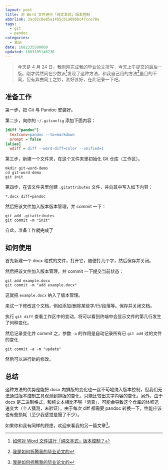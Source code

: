 ```yaml
---
layout: post
title: 对 Word 文件进行「纯文本式」版本控制
abbrlink: 3ac02c0e85a14b5cb1a09bbc47cce78a
tags:
  - git
  - pandoc
categories:
  - 笔记
date: 1682335500000
updated: 1683105146236
---
```

> 今天是 4 月 24 日，我刚刚完成我的毕业论文撰写，今天上午提交的最后一版。刚才偶然间在少数派[^1]发现了这种方法，和我自己用的方法[^2]虽目的不同，但有异曲同工之妙，甚好甚好，在此记录一下吧。

## 准备工作

第一步，把 Git 与 Pandoc 安装好。

第二步，向你的 `~/.gitconfig` 添加下面内容：

```cfg
[diff "pandoc"]
  textconv=pandoc --to=markdown
  prompt = false
[alias]
  wdiff = diff --word-diff=color --unified=1
```

第三步，新建一个文件夹，在这个文件夹里初始化 Git 仓库（工作区）。

```shell
mkdir git-word-demo
cd git-word-demo
git init
```

第四步，在该文件夹里创建 `.gitattributes` 文件，并向其中写入如下内容：

```config
*.docx diff=pandoc
```

然后把该文件加入版本版本管理，并 commit 一下：

```shell
git add .gitattributes
git commit -m "init"
```

自此，准备工作就完成了

## 如何使用

首先新建一个 docx 格式的文件，打开它，随便打几个字，然后保存并关闭。

然后把该文件加入版本管理，并 commit 一下提交当前状态：

```shell
git add example.docx
git commit -m "add example.docx"
```

这就把 `example.docx` 纳入了版本管理。

来试一下修改这个文档，例如添加/删除某些字/行/段落等。保存并关闭文档。

执行 `git diff` 查看工作区中的变动，将可以看到终端中会显示文件的第几行发生了何种变化。

然后记录变化并 commit 之，参数 `-a` 的作用是自动记录所有已 `git add` 过的文件的变化

```shell
git commit -a -m "update"
```

然后可以进行新的修改。

## 总结

这种方法的优势是能把 docx 内排版的变化也一丝不苟地纳入版本控制，但我们无法通过版本控制工具观测到排版的变化，只能比较出文字内容的变化。另外，由于 docx 是二进制格式，和纯文本相比不够「清真」，可能会导致这个仓库的体积迅速变大（个人猜测，未验证），由于每次 diff 都需要 pandoc 转换一下，性能应该也有些损耗（至少我感觉是慢了不少）。

如果你和我有同样的顾虑，欢迎来看我的另一篇文章[^2]。

[^1]: [如何对 Word 文件进行「纯文本式」版本控制？](https://sspai.com/post/58507)


[^2]: [我是如何折腾我的毕业论文的](/post/a95c408eb04f4dfc88634660622a6d2e/)
